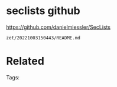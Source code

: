 # seclists github
https://github.com/danielmiessler/SecLists

` zet/20221003150443/README.md `

# Related


Tags:

    

